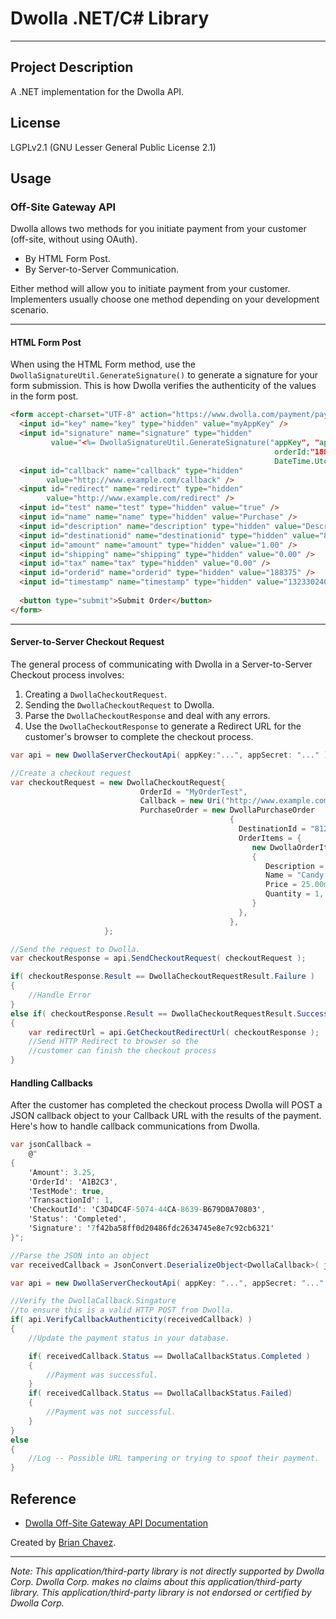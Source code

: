 Dwolla .NET/C# Library
======================
----------------------

Project Description
-------------------
A .NET implementation for the Dwolla API.

License
-------
LGPLv2.1 (GNU Lesser General Public License 2.1)
 

Usage
-----
### Off-Site Gateway API ###
Dwolla allows two methods for you initiate payment from your customer (off-site, without using OAuth).

* By HTML Form Post.
* By Server-to-Server Communication.

Either method will allow you to initiate payment from your customer. Implementers usually choose one method depending on your development scenario.

----
#### HTML Form Post ####
When using the HTML Form method, use the `DwollaSignatureUtil.GenerateSignature()` to generate a signature for your form submission. This is how Dwolla verifies the authenticity of the values in the form post.

```html
<form accept-charset="UTF-8" action="https://www.dwolla.com/payment/pay" method="post">
  <input id="key" name="key" type="hidden" value="myAppKey" />
  <input id="signature" name="signature" type="hidden" 
         value="<%= DwollaSignatureUtil.GenerateSignature("appKey", "appSecret",
                                                           orderId:"188375",
                                                           DateTime.UtcNow); %>" />
  <input id="callback" name="callback" type="hidden" 
        value="http://www.example.com/callback" />
  <input id="redirect" name="redirect" type="hidden" 
        value="http://www.example.com/redirect" />
  <input id="test" name="test" type="hidden" value="true" />
  <input id="name" name="name" type="hidden" value="Purchase" />
  <input id="description" name="description" type="hidden" value="Description" />
  <input id="destinationid" name="destinationid" type="hidden" value="812-111-1111" />
  <input id="amount" name="amount" type="hidden" value="1.00" />
  <input id="shipping" name="shipping" type="hidden" value="0.00" />
  <input id="tax" name="tax" type="hidden" value="0.00" />
  <input id="orderid" name="orderid" type="hidden" value="188375" />
  <input id="timestamp" name="timestamp" type="hidden" value="1323302400" />
	    
  <button type="submit">Submit Order</button>
</form>
```

----
#### Server-to-Server Checkout Request ####
The general process of communicating with Dwolla in a Server-to-Server Checkout process involves:

1. Creating a `DwollaCheckoutRequest`.
2. Sending the `DwollaCheckoutRequest` to Dwolla.
3. Parse the `DwollaCheckoutResponse` and deal with any errors.
4. Use the `DwollaCheckoutResponse` to generate a Redirect URL for the customer's browser to complete the checkout process.

```csharp
var api = new DwollaServerCheckoutApi( appKey:"...", appSecret: "..." );

//Create a checkout request
var checkoutRequest = new DwollaCheckoutRequest{
                             OrderId = "MyOrderTest",
                             Callback = new Uri("http://www.example.com/order-callback")
                             PurchaseOrder = new DwollaPurchaseOrder
                                                 {
                                                   DestinationId = "812-111-1111",
                                                   OrderItems = { 
                                                      new DwollaOrderItem
                                                      {
                                                         Description = "Expensive Candy Bar",
                                                         Name = "Candy Bar",
                                                         Price = 25.00m,
                                                         Quantity = 1,
                                                      }
                                                   },     
                                                 },
                     };

//Send the request to Dwolla.
var checkoutResponse = api.SendCheckoutRequest( checkoutRequest );

if( checkoutResponse.Result == DwollaCheckoutRequestResult.Failure )
{
    //Handle Error
}
else if( checkoutResponse.Result == DwollaCheckoutRequestResult.Success)
{
    var redirectUrl = api.GetCheckoutRedirectUrl( checkoutResponse );
    //Send HTTP Redirect to browser so the 
    //customer can finish the checkout process
}
```

#### Handling Callbacks ####
After the customer has completed the checkout process Dwolla will POST a JSON callback object to your Callback URL with the results of the payment. Here's how to handle callback communications from Dwolla.

```csharp
var jsonCallback =
    @"
{
    'Amount': 3.25,
    'OrderId': 'A1B2C3',
    'TestMode': true,
    'TransactionId': 1,
    'CheckoutId': 'C3D4DC4F-5074-44CA-8639-B679D0A70803',
    'Status': 'Completed',
    'Signature': '7f42ba58ff0d20486fdc2634745e8e7c92cb6321'
}";

//Parse the JSON into an object
var receivedCallback = JsonConvert.DeserializeObject<DwollaCallback>( jsonCallback );

var api = new DwollaServerCheckoutApi( appKey: "...", appSecret: "..." );

//Verify the DwollaCallback.Singature
//to ensure this is a valid HTTP POST from Dwolla.
if( api.VerifyCallbackAuthenticity(receivedCallback) )
{
    //Update the payment status in your database.

    if( receivedCallback.Status == DwollaCallbackStatus.Completed )
    {
        //Payment was successful.
    }
    if( receivedCallback.Status == DwollaCallbackStatus.Failed)
    {
        //Payment was not successful.
    }
}
else
{
    //Log -- Possible URL tampering or trying to spoof their payment.
}
```

Reference
---------
* [Dwolla Off-Site Gateway API Documentation](https://www.dwolla.com/developers/offsitegateway)


Created by [Brian Chavez](http://bchavez.bitarmory.com).

---

*Note: This application/third-party library is not directly supported by Dwolla Corp.  Dwolla Corp. makes no claims about this application/third-party library.  This application/third-party library is not endorsed or certified by Dwolla Corp.*

